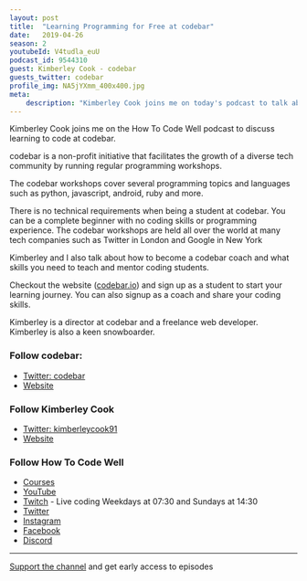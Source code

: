 ```yaml
---
layout: post
title:  "Learning Programming for Free at codebar"
date:   2019-04-26
season: 2
youtubeId: V4tudla_euU
podcast_id: 9544310
guest: Kimberley Cook - codebar
guests_twitter: codebar
profile_img: NA5jYXmm_400x400.jpg
meta:
    description: "Kimberley Cook joins me on today's podcast to talk about learning to code at codebar"
---
```


Kimberley Cook joins me on the How To Code Well podcast to discuss learning to code at codebar.

codebar is a non-profit initiative that facilitates the growth of a diverse tech community by running regular programming workshops.

The codebar workshops cover several programming topics and languages such as python, javascript, android, ruby and more.

There is no technical requirements when being a student at codebar. You can be a complete beginner with no coding skills or programming experience. The codebar workshops are held all over the world at many tech companies such as Twitter in London and Google in New York

Kimberley and I also talk about how to become a codebar coach and what skills you need to teach and mentor coding students.

Checkout the website ([codebar.io](https://codebar.io)) and sign up as a student to start your learning journey.
You can also signup as a coach and share your coding skills.

Kimberley is a director at codebar and a freelance web developer. Kimberley is also a keen snowboarder.

### Follow codebar:
- [Twitter: codebar](https://twitter.com/codebar) 
- [Website](https://codebar.io)

### Follow Kimberley Cook
- [Twitter: kimberleycook91](https://twitter.com/kimberleycook91) 
- [Website](https://builtby.kim/) 

### Follow How To Code Well
- [Courses](http://howtocodewell.net)
- [YouTube](http://youtube.com/howtocodewell)
- [Twitch](http://twitch.tv/howtocodewell) - Live coding Weekdays at 07:30 and Sundays at 14:30
- [Twitter](https://twitter.com/howtocodewell)
- [Instagram](http://instagram.com/howtocodewell/)
- [Facebook](http://facebook.com/howtocodewell/)
- [Discord](http://howtocodewell.net/discord)

-------------------------------

[Support the channel](https://www.patreon.com/howToCodeWell) and get early access to episodes

